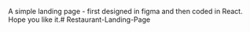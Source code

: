 A simple landing page - first designed in figma and then coded in React. Hope you like it.#   R e s t a u r a n t - L a n d i n g - P a g e  
 